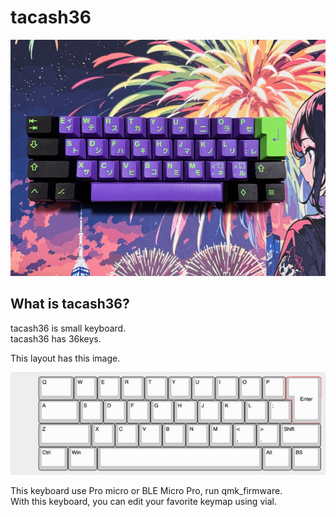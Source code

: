 # tacash36

![](img/img00001.jpg)

## What is tacash36?

tacash36 is small keyboard.
<br>
tacash36 has 36keys.
<br>

This layout has this image.
<br>

![](img/img00002.jpg)

This keyboard use Pro micro or BLE Micro Pro, run qmk_firmware.
<br>
With this keyboard, you can edit your favorite keymap using vial.
<br>
